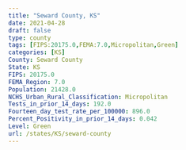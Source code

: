 ```yaml
---
title: "Seward County, KS"
date: 2021-04-28
draft: false
type: county
tags: [FIPS:20175.0,FEMA:7.0,Micropolitan,Green]
categories: [KS]
County: Seward County
State: KS
FIPS: 20175.0
FEMA_Region: 7.0
Population: 21428.0
NCHS_Urban_Rural_Classification: Micropolitan
Tests_in_prior_14_days: 192.0
Fourteen_day_test_rate_per_100000: 896.0
Percent_Positivity_in_prior_14_days: 0.042
Level: Green
url: /states/KS/seward-county
---
```



